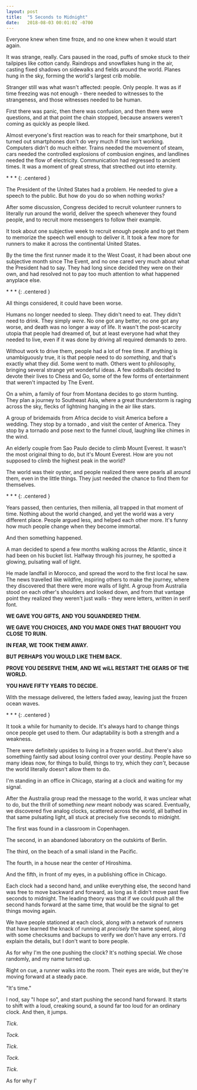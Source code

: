 ```yaml
---
layout: post
title:  "5 Seconds to Midnight"
date:   2018-08-03 00:01:02 -0700
---
```


Everyone knew when time froze, and no one knew when it would start again.

It was strange, really. Cars paused in the road, puffs of smoke stuck
to their tailpipes like cotton candy. Raindrops and snowflakes hung in the air,
casting fixed shadows on sidewalks and fields around the world. Planes hung
in the sky, forming the world's largest crib mobile.

Stranger still was what wasn't affected: people. Only people. It was as if
time freezing was not enough - there needed to witnesses to the strangeness,
and those witnesses needed to be human.

First there was panic, then there was confusion, and then there were questions,
and at that point the chain stopped, because answers weren't coming as quickly
as people liked.

Almost everyone's first reaction was to reach for their smartphone, but it
turned out smartphones don't do very much if time isn't working. Computers
didn't do much either. Trains needed the movement of steam, cars needed the
controlled explosions of combusion engines, and landlines needed the flow of
electricity. Communication had regressed to ancient times. It was a moment of
great stress, that strecthed out into eternity.

\* \* \*
{: .centered }

The President of the United States had a problem. He needed to give a speech to
the public. But how do you do so when nothing works?

After some discussion, Congress decided to recruit volunteer runners to literally
run around the world, deliver the speech whenever they found people, and to recruit
more messengers to follow their example.

It took about one subjective week to recruit enough people and to get them to
memorize the speech well enough to deliver it. It took a few more for runners to
make it across the continental United States.

By the time the first runner made it to the West Coast, it had been about one
subjective month since The Event, and no one cared very much about what the
President had to say. They had long since decided they were on their own, and
had resolved not to pay too much attention to what happened anyplace else.

\* \* \*
{: .centered }

All things considered, it could have been worse.

Humans no longer needed to sleep. They didn't need to eat. They didn't need
to drink. They simply *were*. No one got any better, no one got any worse, and
death was no longer a way of life. It wasn't the post-scarcity utopia that
people had dreamed of, but at least everyone had what they needed to live,
even if it was done by driving all required demands to zero.

Without work to drive them, people had a lot of free time. If anything
is unambiguously true, it is that people need to do *something*, and that's
exactly what they did. Some went to math. Others went to philosophy, bringing
several strange yet wonderful ideas. A few oddballs decided to devote their lives
to Chess and Go, some of the few forms of entertainment that weren't impacted
by The Event.

On a whim, a family of four from Montana decides to go storm hunting. They plan a journey to
Southeast Asia, where a great thunderstorm is raging across the sky, flecks
of lightning hanging in the air like stars.

A group of bridemaids from Africa decide to visit America before a wedding. They
stop by a tornado , and visit the center of America. They stop by a tornado and
pose next to the funnel cloud, laughing like chimes in the wind.

An elderly couple from Sao Paulo decide to climb Mount Everest. It wasn't the
most original thing to do, but it's Mount Everest. How are you not supposed to climb
the highest peak in the world?

The world was their oyster, and people realized there were pearls all around
them, even in the little things. They just needed the chance to find them for
themselves.

\* \* \*
{: .centered }

Years passed, then centuries, then millenia, all trapped in that moment of time.
Nothing about the world changed, and yet the world was a very different place.
People argued less, and helped each other more. It's funny how much people change
when they become immortal.

And then something happened.

A man decided to spend a few months walking across the Atlantic, since it had
been on his bucket list. Halfway through his journey, he spotted a glowing,
pulsating wall of light.

He made landfall in Morocco, and spread the word to the first local he saw. The
news travelled like wildfire, inspiring others to make the journey, where they
discovered that there were more walls of light. A group from Australia stood on
each other's shoulders and looked down, and from that vantage point they
realized they weren't just walls - they were letters, written in serif font.

**WE GAVE YOU GIFTS, AND YOU SQUANDERED THEM.**

**WE GAVE YOU CHOICES, AND YOU MADE ONES THAT BROUGHT YOU CLOSE TO RUIN.**

**IN FEAR, WE TOOK THEM AWAY.**

**BUT PERHAPS YOU WOULD LIKE THEM BACK.**

**PROVE YOU DESERVE THEM, AND WE wiLL RESTART THE GEARS OF THE WORLD.**

**YOU HAVE FIFTY YEARS TO DECIDE.**

With the message delivered, the letters faded away, leaving just the frozen
ocean waves.

\* \* \*
{: .centered }

It took a while for humanity to decide. It's always hard to change things once
people get used to them. Our adaptability is both a strength and a weakness.

There were definitely upsides to living in a frozen world...but there's also
something faintly sad about losing control over your destiny. People have so
many ideas now, for things to build, things to try, which they *can't*, because
the world literally doesn't allow them to do.

I'm standing in an office in Chicago, staring at a clock and waiting for my signal.

After the Australia group read the message to the world, it was unclear what to
do, but the thrill of something *new* meant nobody was scared. Eventually, we
discovered five analog clocks, scattered across the world, all bathed in that
same pulsating light, all stuck at precisely five seconds to midnight.

The first was found in a classroom in Copenhagen.

The second, in an abandoned laboratory on the outskirts of Berlin.

The third, on the beach of a small island in the Pacific.

The fourth, in a house near the center of Hiroshima.

And the fifth, in front of my eyes, in a publishing office in Chicago.

Each clock had a second hand, and unlike everything else, the second hand was
free to move backward and forward, as long as it didn't move past five seconds
to midnight. The leading theory was that if we could push all the second hands
forward at the same time, that would be the signal to get things moving again.

We have people stationed at each clock, along with a network of runners that
have learned the knack of running at *precisely* the same speed, along with some
checksums and backups to verify we don't have any errors. I'd explain the
details, but I don't want to bore people.

As for why I'm the one pushing the clock? It's nothing special. We chose randomly,
and my name turned up.

Right on cue, a runner walks into the room. Their eyes are wide, but they're
moving forward at a steady pace.

"It's time."

I nod, say "I hope so", and start pushing the second hand forward. It starts to
shift with a loud, creaking sound, a sound far too loud for an ordinary clock.
And then, it jumps.

*Tick.*

*Tock.*

*Tick.*

*Tock.*

*Tick.*

As for why I'
